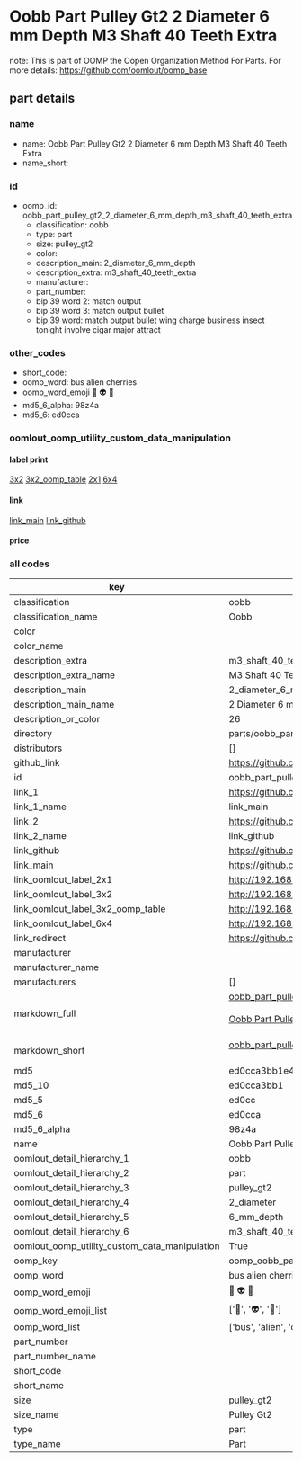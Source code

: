 # Oobb Part Pulley Gt2 2 Diameter 6 mm Depth M3 Shaft 40 Teeth Extra  

note: This is part of OOMP the Oopen Organization Method For Parts. For more details: https://github.com/oomlout/oomp_base

##  part details
  







### name
* name: Oobb Part Pulley Gt2 2 Diameter 6 mm Depth M3 Shaft 40 Teeth Extra
* name_short: 
### id
* oomp_id: oobb_part_pulley_gt2_2_diameter_6_mm_depth_m3_shaft_40_teeth_extra
  * classification: oobb
  * type: part
  * size: pulley_gt2
  * color: 
  * description_main: 2_diameter_6_mm_depth
  * description_extra: m3_shaft_40_teeth_extra
  * manufacturer: 
  * part_number: 
  * bip 39 word 2: match output
  * bip 39 word 3: match output bullet
  * bip 39 word: match output bullet wing charge business insect tonight involve cigar major attract

### other_codes
* short_code: 
* oomp_word: bus alien cherries
* oomp_word_emoji :bus: :alien: :cherries:
* md5_6_alpha: 98z4a
* md5_6: ed0cca






### oomlout_oomp_utility_custom_data_manipulation
#### label print
[3x2](http://192.168.1.245:1112/?label=oomp%2098z4a)
[3x2_oomp_table](http://192.168.1.108:1112/?label=oomp%2098z4a)
[2x1](http://192.168.1.242:1112/?label=oomp%2098z4a)
[6x4](http://192.168.1.55:1112/?label=oomp%2098z4a)    

#### link

[link_main](https://github.com/oomlout/oomlout_oomp_version_1_messy/tree/main/parts/oobb_part_pulley_gt2_2_diameter_6_mm_depth_m3_shaft_40_teeth_extra) [link_github](https://github.com/oomlout/oomlout_oomp_version_1_messy/tree/main/parts/oobb_part_pulley_gt2_2_diameter_6_mm_depth_m3_shaft_40_teeth_extra)                             

#### price







### all codes 
| key | value |  
| --- | --- |  
| classification | oobb |  
| classification_name | Oobb |  
| color |  |  
| color_name |  |  
| description_extra | m3_shaft_40_teeth_extra |  
| description_extra_name | M3 Shaft 40 Teeth Extra |  
| description_main | 2_diameter_6_mm_depth |  
| description_main_name | 2 Diameter 6 mm Depth |  
| description_or_color | 26 |  
| directory | parts/oobb_part_pulley_gt2_2_diameter_6_mm_depth_m3_shaft_40_teeth_extra |  
| distributors | [] |  
| github_link | https://github.com/oomlout/oomlout_oomp_part_src/tree/main/parts/oobb_part_pulley_gt2_2_diameter_6_mm_depth_m3_shaft_40_teeth_extra |  
| id | oobb_part_pulley_gt2_2_diameter_6_mm_depth_m3_shaft_40_teeth_extra |  
| link_1 | https://github.com/oomlout/oomlout_oomp_version_1_messy/tree/main/parts/oobb_part_pulley_gt2_2_diameter_6_mm_depth_m3_shaft_40_teeth_extra |  
| link_1_name | link_main |  
| link_2 | https://github.com/oomlout/oomlout_oomp_version_1_messy/tree/main/parts/oobb_part_pulley_gt2_2_diameter_6_mm_depth_m3_shaft_40_teeth_extra |  
| link_2_name | link_github |  
| link_github | https://github.com/oomlout/oomlout_oomp_version_1_messy/tree/main/parts/oobb_part_pulley_gt2_2_diameter_6_mm_depth_m3_shaft_40_teeth_extra |  
| link_main | https://github.com/oomlout/oomlout_oomp_version_1_messy/tree/main/parts/oobb_part_pulley_gt2_2_diameter_6_mm_depth_m3_shaft_40_teeth_extra |  
| link_oomlout_label_2x1 | http://192.168.1.242:1112/?label=oomp%2098z4a |  
| link_oomlout_label_3x2 | http://192.168.1.245:1112/?label=oomp%2098z4a |  
| link_oomlout_label_3x2_oomp_table | http://192.168.1.108:1112/?label=oomp%2098z4a |  
| link_oomlout_label_6x4 | http://192.168.1.55:1112/?label=oomp%2098z4a |  
| link_redirect | https://github.com/oomlout/oomlout_oomp_version_1_messy/tree/main/parts/oobb_part_pulley_gt2_2_diameter_6_mm_depth_m3_shaft_40_teeth_extra |  
| manufacturer |  |  
| manufacturer_name |  |  
| manufacturers | [] |  
| markdown_full | [oobb_part_pulley_gt2_2_diameter_6_mm_depth_m3_shaft_40_teeth_extra](none)<br>[](none)<br>[Oobb Part Pulley Gt2 2 Diameter 6 Mm Depth M3 Shaft 40 Teeth Extra](none)<br><br> |  
| markdown_short | [oobb_part_pulley_gt2_2_diameter_6_mm_depth_m3_shaft_40_teeth_extra](none)<br><br> |  
| md5 | ed0cca3bb1e48ea07c134fba3c675c46 |  
| md5_10 | ed0cca3bb1 |  
| md5_5 | ed0cc |  
| md5_6 | ed0cca |  
| md5_6_alpha | 98z4a |  
| name | Oobb Part Pulley Gt2 2 Diameter 6 mm Depth M3 Shaft 40 Teeth Extra |  
| oomlout_detail_hierarchy_1 | oobb |  
| oomlout_detail_hierarchy_2 | part |  
| oomlout_detail_hierarchy_3 | pulley_gt2 |  
| oomlout_detail_hierarchy_4 | 2_diameter |  
| oomlout_detail_hierarchy_5 | 6_mm_depth |  
| oomlout_detail_hierarchy_6 | m3_shaft_40_teeth_extra |  
| oomlout_oomp_utility_custom_data_manipulation | True |  
| oomp_key | oomp_oobb_part_pulley_gt2_2_diameter_6_mm_depth_m3_shaft_40_teeth_extra |  
| oomp_word | bus alien cherries |  
| oomp_word_emoji | :bus: :alien: :cherries: |  
| oomp_word_emoji_list | [':bus:', ':alien:', ':cherries:'] |  
| oomp_word_list | ['bus', 'alien', 'cherries'] |  
| part_number |  |  
| part_number_name |  |  
| short_code |  |  
| short_name |  |  
| size | pulley_gt2 |  
| size_name | Pulley Gt2 |  
| type | part |  
| type_name | Part |  
